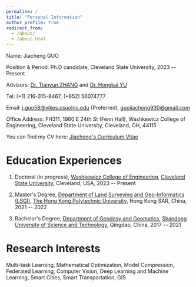 ```yaml
---
permalink: /
title: "Personal Information"
author_profile: true
redirect_from: 
  - /about/
  - /about.html
---
```


Name: Jiacheng GUO

Position & Period: Ph.D candidate, Cleveland State University, 2023 -- Present

Advisors: [Dr. Tianyun ZHANG](https://scholar.google.com/citations?user=DpeIOjEAAAAJ) and [Dr. Hongkai YU](https://cis.csuohio.edu/~h.yu/)

Tel: (+1) 216-315-8467, (+852) 56074777

Email: j.guo58@vikes.csuohio.edu (Preferred), guojiacheng930@gmail.com

Office Address: FH311, 1960 E 24th St (Fenn Hall), Washkewicz College of Engineering, Cleveland State University, Cleveland, OH, 44115

You can find my CV here: [Jiacheng's Curriculum Vitae](../assets/CV_Jiacheng_Guo.pdf)

Education Experiences
======
1. Doctoral (in progress), [Washkewicz College of Engineering](https://engineering.csuohio.edu/), [Cleveland State University](https://www.csuohio.edu/), Cleveland, USA, 2023 -- Present

2. Master's Degree, [Department of Land Surveying and Geo-Informatics (LSGI)](https://www.polyu.edu.hk/lsgi/), [The Hong Kong Polytechnic University](https://www.polyu.edu.hk/), Hong Kong SAR, China, 2021 -- 2022

3. Bachelor's Degree, [Department of Geodesy and Geomatics](https://gc.sdust.edu.cn/), [Shandong University of Science and Technology](https://www.sdust.edu.cn/), Qingdao, China, 2017 -- 2021

Research Interests
======
Multi-task Learning, Mathematical Optimization, Model Compression, Federated Learning, Computer Vision, Deep Learning and Machine Learning, Smart Cities, Smart Transportation, GIS
